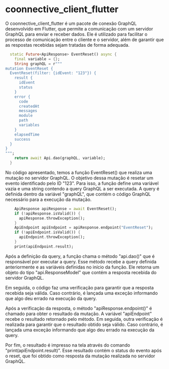 # coonnective_client_flutter

O coonnective_client_flutter é um pacote de conexão GraphQL desenvolvido em Flutter, que permite a comunicação com um servidor GraphQL para enviar e receber dados. Ele é utilizado para facilitar o processo de comunicação entre o cliente e o servidor, além de garantir que as respostas recebidas sejam tratadas de forma adequada.

```dart
  static Future<ApiResponse> EventReset() async {
    final variable = {};
    String graphQL = r"""
mutation EventReset {
  EventReset(filter: {idEvent: "123"}) {
    result {
      idEvent
      status
    }
    error {
      code
      createdAt
      messages
      module
      path
      variables
    }
    elapsedTime
    success
  }
}
""";
    return await Api.dao(graphQL, variable);
  }
```

No código apresentado, temos a função EventReset() que realiza uma mutação no servidor GraphQL. O objetivo dessa mutação é resetar um evento identificado pelo ID "123". Para isso, a função define uma variável vazia e uma string contendo a query GraphQL a ser executada. A query é definida dentro da variável "graphQL", que contém o código GraphQL necessário para a execução da mutação.

```dart
    ApiResponse apiResponse = await EventReset();
    if (!apiResponse.isValid()) {
      apiResponse.throwException();
    }
    ApiEndpoint apiEndpoint = apiResponse.endpoint("EventReset");
    if (!apiEndpoint.isValid()) {
      apiEndpoint.throwException();
    }
    print(apiEndpoint.result);
```

Após a definição da query, a função chama o método "api.dao()" que é responsável por executar a query. Esse método recebe a query definida anteriormente e as variáveis definidas no início da função. Ele retorna um objeto do tipo "api.ResponseModel" que contém a resposta recebida do servidor GraphQL.

Em seguida, o código faz uma verificação para garantir que a resposta recebida seja válida. Caso contrário, é lançada uma exceção informando que algo deu errado na execução da query.

Após a verificação da resposta, o método "apiResponse.endpoint()" é chamado para obter o resultado da mutação. A variável "apiEndpoint" recebe o resultado retornado pelo método. Em seguida, outra verificação é realizada para garantir que o resultado obtido seja válido. Caso contrário, é lançada uma exceção informando que algo deu errado na execução da query.

Por fim, o resultado é impresso na tela através do comando "print(apiEndpoint.result)". Esse resultado contém o status do evento após o reset, que foi obtido como resposta da mutação realizada no servidor GraphQL.

